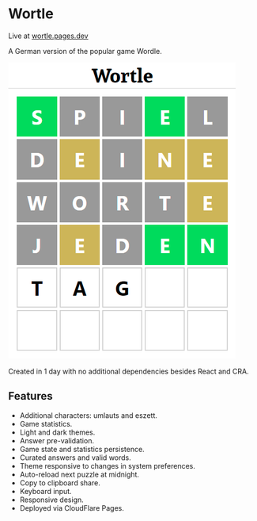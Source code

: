 # Wortle

Live at [wortle.pages.dev](https://wortle.pages.dev)

A German version of the popular game Wordle.

![Wortle](./public/social-card.png)

Created in 1 day with no additional dependencies besides React and CRA.

## Features

- Additional characters: umlauts and eszett.
- Game statistics.
- Light and dark themes.
- Answer pre-validation.
- Game state and statistics persistence.
- Curated answers and valid words.
- Theme responsive to changes in system preferences.
- Auto-reload next puzzle at midnight.
- Copy to clipboard share.
- Keyboard input.
- Responsive design.
- Deployed via CloudFlare Pages.
